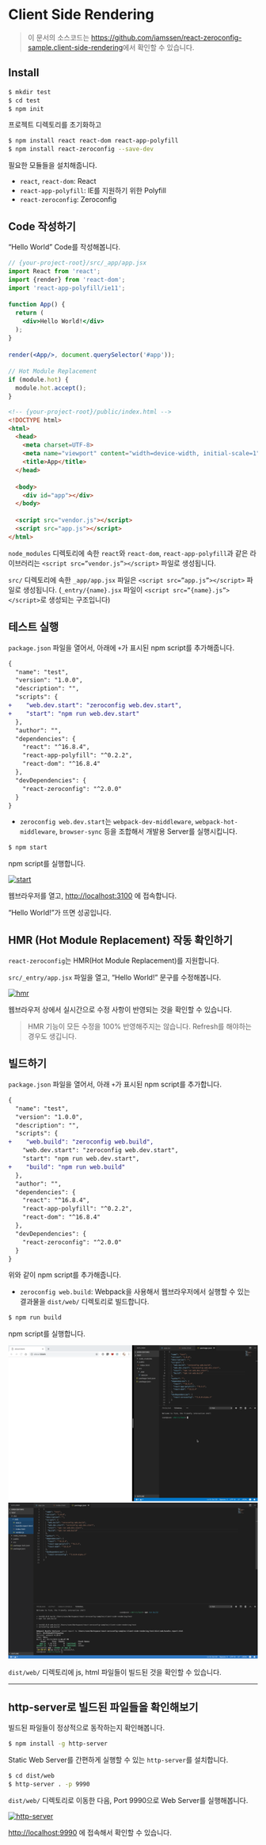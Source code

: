 # Client Side Rendering

> 이 문서의 소스코드는 <https://github.com/iamssen/react-zeroconfig-sample.client-side-rendering>에서 확인할 수 있습니다.

## Install

```sh
$ mkdir test
$ cd test
$ npm init
```

프로젝트 디렉토리를 초기화하고

```sh
$ npm install react react-dom react-app-polyfill
$ npm install react-zeroconfig --save-dev
```

필요한 모듈들을 설치해줍니다.

- `react`, `react-dom`: React
- `react-app-polyfill`: IE를 지원하기 위한 Polyfill
- `react-zeroconfig`: Zeroconfig

## Code 작성하기

“Hello World” Code를 작성해봅니다.

```jsx
// {your-project-root}/src/_app/app.jsx
import React from 'react';
import {render} from 'react-dom';
import 'react-app-polyfill/ie11';

function App() {
  return (
    <div>Hello World!</div>
  );
}

render(<App/>, document.querySelector('#app'));

// Hot Module Replacement
if (module.hot) {
  module.hot.accept();
}
```

```html
<!-- {your-project-root}/public/index.html -->
<!DOCTYPE html>
<html>
  <head>
    <meta charset=UTF-8>
    <meta name="viewport" content="width=device-width, initial-scale=1">
    <title>App</title>
  </head>
  
  <body>
    <div id="app"></div>
  </body>
  
  <script src="vendor.js"></script>
  <script src="app.js"></script>
</html>
```

`node_modules` 디렉토리에 속한 `react`와 `react-dom`, `react-app-polyfill`과 같은 라이브러리는 `<script src=”vendor.js”></script>` 파일로 생성됩니다.

`src/` 디렉토리에 속한 `_app/app.jsx` 파일은 `<script src=”app.js”></script>` 파일로 생성됩니다. (`_entry/{name}.jsx` 파일이 `<script src=”{name}.js”></script>`로 생성되는 구조입니다)

## 테스트 실행

`package.json` 파일을 열어서, 아래에 `+`가 표시된 npm script를 추가해줍니다.

```diff
{
  "name": "test",
  "version": "1.0.0",
  "description": "",
  "scripts": {
+    "web.dev.start": "zeroconfig web.dev.start",
+    "start": "npm run web.dev.start"
  },
  "author": "",
  "dependencies": {
    "react": "^16.8.4",
    "react-app-polyfill": "^0.2.2",
    "react-dom": "^16.8.4"
  },
  "devDependencies": {
    "react-zeroconfig": "^2.0.0"
  }
}
```

- `zeroconfig web.dev.start`는 `webpack-dev-middleware`, `webpack-hot-middleware`, `browser-sync` 등을 조합해서 개발용 Server를 실행시킵니다.

```sh
$ npm start
```

npm script를 실행합니다.

[![start](images/start.gif)](images/start.gif)

웹브라우저를 열고, <http://localhost:3100> 에 접속합니다.

“Hello World!”가 뜨면 성공입니다.

## HMR (Hot Module Replacement) 작동 확인하기

`react-zeroconfig`는 HMR(Hot Module Replacement)를 지원합니다.

`src/_entry/app.jsx` 파일을 열고, “Hello World!” 문구를 수정해봅니다.

[![hmr](images/hmr.gif)](images/hmr.gif)

웹브라우저 상에서 실시간으로 수정 사항이 반영되는 것을 확인할 수 있습니다.

> HMR 기능이 모든 수정을 100% 반영해주지는 않습니다. Refresh를 해야하는 경우도 생깁니다.

## 빌드하기

`package.json` 파일을 열어서, 아래 `+`가 표시된 npm script를 추가합니다.

```diff
{
  "name": "test",
  "version": "1.0.0",
  "description": "",
  "scripts": {
+    "web.build": "zeroconfig web.build",
    "web.dev.start": "zeroconfig web.dev.start",
    "start": "npm run web.dev.start",
+    "build": "npm run web.build"
  },
  "author": "",
  "dependencies": {
    "react": "^16.8.4",
    "react-app-polyfill": "^0.2.2",
    "react-dom": "^16.8.4"
  },
  "devDependencies": {
    "react-zeroconfig": "^2.0.0"
  }
}
```

위와 같이 npm script를 추가해줍니다.

- `zeroconfig web.build`: Webpack을 사용해서 웹브라우저에서 실행할 수 있는 결과물을 `dist/web/` 디렉토리로 빌드합니다.

```sh
$ npm run build
```

npm script를 실행합니다.

[![build](images/build.gif)](images/build.gif)
[![build](images/build.png)](images/build.png)

`dist/web/` 디렉토리에 js, html 파일들이 빌드된 것을 확인할 수 있습니다.

--------

## http-server로 빌드된 파일들을 확인해보기
빌드된 파일들이 정상적으로 동작하는지 확인해봅니다.

```sh
$ npm install -g http-server
```

Static Web Server를 간편하게 실행할 수 있는 `http-server`를 설치합니다.

```sh
$ cd dist/web
$ http-server . -p 9990
```

`dist/web/` 디렉토리로 이동한 다음, Port 9990으로 Web Server를 실행해봅니다.

[![http-server](images/http-server.gif)](images/http-server.gif)

<http://localhost:9990> 에 접속해서 확인할 수 있습니다.